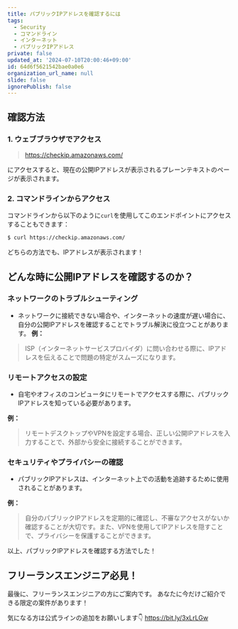 ```yaml
---
title: パブリックIPアドレスを確認するには
tags:
  - Security
  - コマンドライン
  - インターネット
  - パブリックIPアドレス
private: false
updated_at: '2024-07-10T20:00:46+09:00'
id: 64d6f5621542bae0a0e6
organization_url_name: null
slide: false
ignorePublish: false
---
```


## 確認方法

### 1. ウェブブラウザでアクセス
> https://checkip.amazonaws.com/

にアクセスすると、現在の公開IPアドレスが表示されるプレーンテキストのページが表示されます。

### 2. コマンドラインからアクセス

コマンドラインから以下のように`curl`を使用してこのエンドポイントにアクセスすることもできます：

```bash
$ curl https://checkip.amazonaws.com/
```
どちらの方法でも、IPアドレスが表示されます！

## どんな時に公開IPアドレスを確認するのか？
### ネットワークのトラブルシューティング
- ネットワークに接続できない場合や、インターネットの速度が遅い場合に、自分の公開IPアドレスを確認することでトラブル解決に役立つことがあります。
**例：**
> ISP（インターネットサービスプロバイダ）に問い合わせる際に、IPアドレスを伝えることで問題の特定がスムーズになります。

### リモートアクセスの設定
- 自宅やオフィスのコンピュータにリモートでアクセスする際に、パブリックIPアドレスを知っている必要があります。

**例：**
> リモートデスクトップやVPNを設定する場合、正しい公開IPアドレスを入力することで、外部から安全に接続することができます。

### セキュリティやプライバシーの確認
- パブリックIPアドレスは、インターネット上での活動を追跡するために使用されることがあります。

**例：**
> 自分のパブリックIPアドレスを定期的に確認し、不審なアクセスがないか確認することが大切です。また、VPNを使用してIPアドレスを隠すことで、プライバシーを保護することができます。

以上、パブリックIPアドレスを確認する方法でした！

## フリーランスエンジニア必見！

最後に、フリーランスエンジニアの方にご案内です。
あなたに今だけご紹介できる限定の案件があります！

気になる方は公式ラインの追加をお願いします👇
https://bit.ly/3xLrLGw
